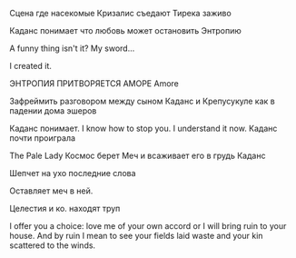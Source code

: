 Сцена где насекомые Кризалис съедают Тирека заживо



Каданс понимает что любовь может остановить Энтропию

A funny thing isn't it? My sword...

I created it. 


ЭНТРОПИЯ ПРИТВОРЯЕТСЯ АМОРЕ
Amore

Зафреймить разговором между сыном Каданс и Крепусукуле
как в падении дома эшеров

Каданс понимает. I know how to stop you. I understand it now.
Каданс почти проиграла

The Pale Lady
Космос берет Меч и всаживает его в грудь Каданс

Шепчет на ухо последние слова

Оставляет меч в ней.

Целестия и ко. находят труп


I offer you a choice: love me of your own accord or I will bring ruin to your house. And by ruin I mean to see your fields laid waste and your kin scattered to the winds.




